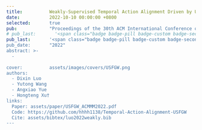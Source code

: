 ```yaml
---
title:          Weakly-Supervised Temporal Action Alignment Driven by Unbalanced Spectral Fused Gromov-Wasserstein Distance
date:           2022-10-10 00:00:00 +0800
selected:       true
pub:            "Proceedings of the 30th ACM International Conference on Multimedia, ACMMM "
# pub_last:       '<span class="badge badge-pill badge-custom badge-secondary">Conference</span><span class="badge badge-pill badge-custom badge-warning">Poster</span>'
pub_last:       '<span class="badge badge-pill badge-custom badge-secondary">Conference</span>
pub_date:       "2022"
abstract: >-
  -
  
cover:          assets/images/covers/USFGW.png
authors:
  - Dixin Luo
  - Yutong Wang
  - Angxiao Yue
  - Hongteng Xu†
links:
  Paper: assets/paper/USFGW_ACMMM2022.pdf
  Code: https://github.com/hhhh1138/Temporal-Action-Alignment-USFGW
  Cite: assets/bibtex/luo2022weakly.bib
---
```

